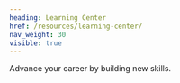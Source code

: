 ```yaml
---
heading: Learning Center
href: /resources/learning-center/
nav_weight: 30
visible: true
---
```


Advance your career by building new skills.
